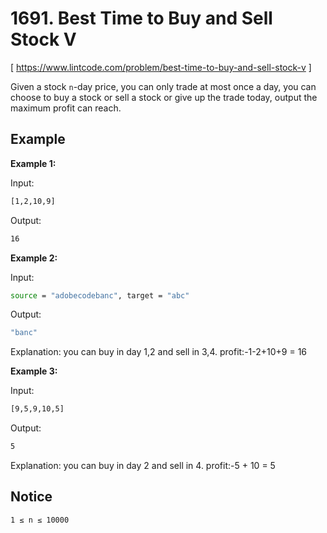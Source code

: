# 1691. Best Time to Buy and Sell Stock V
[ https://www.lintcode.com/problem/best-time-to-buy-and-sell-stock-v ]

Given a stock `n`-day price, you can only trade at most once a day, you can choose to buy a stock or sell a stock or give up the trade today, output the maximum profit can reach.

## Example
**Example 1:**

Input:
```sh
[1,2,10,9]
```
Output:
```sh
16
```

**Example 2:**

Input:
```sh
source = "adobecodebanc", target = "abc"
```
Output:
```sh
"banc"
```
Explanation:
you can buy in day 1,2 and sell in 3,4.
profit:-1-2+10+9 = 16 

**Example 3:**

Input:
```sh
[9,5,9,10,5]
```
Output:
```sh
5
```
Explanation: 
you can buy in day 2 and sell in 4.
profit:-5 + 10 = 5

## Notice
`1 ≤ n ≤ 10000`